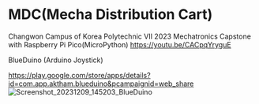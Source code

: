 # MDC(Mecha Distribution Cart)
Changwon Campus of Korea Polytechnic VII 2023 Mechatronics Capstone with Raspberry Pi Pico(MicroPython)
https://youtu.be/CACpqYryguE

BlueDuino (Arduino Joystick)

https://play.google.com/store/apps/details?id=com.app.aktham.blueduino&pcampaignid=web_share
![Screenshot_20231209_145203_BlueDuino](https://github.com/KaitouJoker/MDC/assets/35037436/d869c101-0819-4c4d-ab74-bebdbdb07198)
